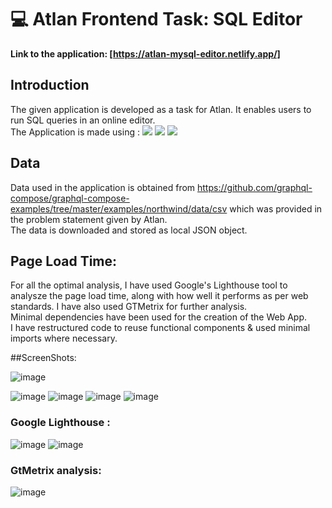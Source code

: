 # :computer: Atlan Frontend Task: SQL Editor
<strong> Link to the application: [https://atlan-mysql-editor.netlify.app/]</strong>
<br>

## Introduction

The given application is developed as a task for Atlan. It enables users to run SQL queries in an online editor.
<br> The Application  is made using : <img src= "https://img.shields.io/badge/React-20232A?style=for-the-badge&logo=react&logoColor=61DAFB" /> <img src="https://img.shields.io/badge/Bootstrap-563D7C?style=for-the-badge&logo=bootstrap&logoColor=white" /> <img src ="https://cdn.icon-icons.com/icons2/2699/PNG/512/codemirror_logo_icon_169361.png" />

## Data 
Data used in the application is obtained from https://github.com/graphql-compose/graphql-compose-examples/tree/master/examples/northwind/data/csv which was provided in the problem statement given by Atlan.
<br>The data is downloaded and stored as local JSON object.

## Page Load Time:
For all the optimal analysis, I have used Google's Lighthouse tool to analysze the page load time, along with how well it performs as per web standards. I have also used GTMetrix for further analysis. <br>
Minimal dependencies have been used for the creation of the Web App. <br>
I have restructured code to reuse functional components & used minimal imports where necessary.

##ScreenShots:

![image](https://user-images.githubusercontent.com/54039581/170552418-1eb68835-00c7-4585-80d3-67b96e198fb9.png)

![image](https://user-images.githubusercontent.com/54039581/170552495-4e0e23a8-f2db-400f-ac1b-06fb60cc3f53.png)
![image](https://user-images.githubusercontent.com/54039581/170552569-6ed8243e-af44-41ab-bf5c-572dec7722f4.png)
![image](https://user-images.githubusercontent.com/54039581/170552676-07651c95-8ed9-48b6-adfa-a86e9432d97c.png)
![image](https://user-images.githubusercontent.com/54039581/170552790-a75871f7-e2c8-4f21-abc9-8680b38da50f.png)
### Google Lighthouse :
![image](https://user-images.githubusercontent.com/54039581/170553165-a5f3a82f-f9f2-479f-b42c-a5cf3ea732eb.png)
![image](https://user-images.githubusercontent.com/54039581/170553824-44a0f100-1cf5-4195-b592-6963b2b7ae64.png)
### GtMetrix analysis:
![image](https://user-images.githubusercontent.com/54039581/170554128-adbdf20b-4d89-46c0-aa67-84d2cbb03123.png)


